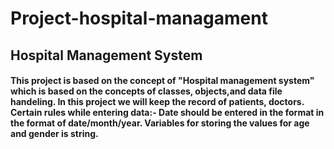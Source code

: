 # Project-hospital-managament
## Hospital Management System 
#### This project is based on the concept of "Hospital management system" which is based on the concepts of classes, objects,and data file handeling. In this project we will keep the record of patients, doctors. Certain rules while entering data:- Date should be entered in the format in the format of date/month/year. Variables for storing the values for age and gender is string.
